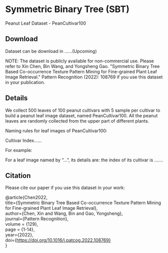 # Symmetric Binary Tree (SBT)
Peanut Leaf Dataset - PeanCultivar100
## Download  
Dataset can be download in ......(Upcoming)    

NOTE: The dataset is publicly available for non-commercial use. Please refer to Xin Chen, Bin Wang, and Yongsheng Gao. "Symmetric Binary Tree Based Co-occurrence Texture Pattern Mining for Fine-grained Plant Leaf Image Retrieval." Pattern Recognition (2022): 108769 if you use this dataset in your publication.

## Details  
We collect 500 leaves of 100 peanut cultivars with 5 sample per cultivar to build a peanut leaf image dataset, named PeanCultivar100. All the peanut leaves are randomly collected from the upper part of different plants.  

Naming rules for leaf images of PeanCultivar100:  

Cultivar Index...... 

For example:  

For a leaf image named by “...”, its details are: the index of its cultivar is .......  

## Citation

Please cite our paper if you use this dataset in your work:  

@article{Chen2022,  
 title={Symmetric Binary Tree Based Co-occurrence Texture Pattern Mining for Fine-grained Plant Leaf Image Retrieval},  
 author={Chen, Xin and Wang, Bin and Gao, Yongsheng},   
 journal={Pattern Recognition},   
 volume = {129},   
 page = {1-14},    
 year={2022},    
 doi={https://doi.org/10.1016/j.patcog.2022.108769}   
}   
